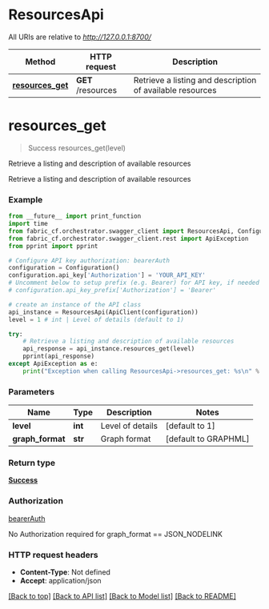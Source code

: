 # ResourcesApi

All URIs are relative to *http://127.0.0.1:8700/*

Method | HTTP request | Description
------------- | ------------- | -------------
[**resources_get**](ResourcesApi.md#resources_get) | **GET** /resources | Retrieve a listing and description of available resources

# **resources_get**
> Success resources_get(level)

Retrieve a listing and description of available resources

Retrieve a listing and description of available resources

### Example
```python
from __future__ import print_function
import time
from fabric_cf.orchestrator.swagger_client import ResourcesApi, Configuration, ApiClient
from fabric_cf.orchestrator.swagger_client.rest import ApiException
from pprint import pprint

# Configure API key authorization: bearerAuth
configuration = Configuration()
configuration.api_key['Authorization'] = 'YOUR_API_KEY'
# Uncomment below to setup prefix (e.g. Bearer) for API key, if needed
# configuration.api_key_prefix['Authorization'] = 'Bearer'

# create an instance of the API class
api_instance = ResourcesApi(ApiClient(configuration))
level = 1 # int | Level of details (default to 1)

try:
    # Retrieve a listing and description of available resources
    api_response = api_instance.resources_get(level)
    pprint(api_response)
except ApiException as e:
    print("Exception when calling ResourcesApi->resources_get: %s\n" % e)
```

### Parameters

Name | Type | Description  | Notes
------------- | ------------- | ------------- | -------------
 **level** | **int**| Level of details | [default to 1]
 **graph_format** | **str**| Graph format | [default to GRAPHML]

### Return type

[**Success**](Success.md)

### Authorization

[bearerAuth](../README.md#bearerAuth)

No Authorization required for graph_format == JSON_NODELINK

### HTTP request headers

 - **Content-Type**: Not defined
 - **Accept**: application/json

[[Back to top]](#) [[Back to API list]](../README.md#documentation-for-api-endpoints) [[Back to Model list]](../README.md#documentation-for-models) [[Back to README]](../README.md)

